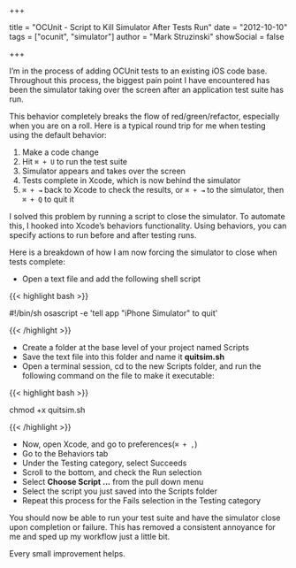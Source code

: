 +++

title = "OCUnit - Script to Kill Simulator After Tests Run"
date = "2012-10-10"
tags = ["ocunit", "simulator"]
author = "Mark Struzinski"
showSocial = false

+++

I’m in the process of adding OCUnit tests to an existing iOS code base. Throughout this process, the biggest pain point I have encountered has been the simulator taking over the screen after an application test suite has run.

<!--more-->

This behavior completely breaks the flow of red/green/refactor, especially when you are on a roll. Here is a typical round trip for me when testing using the default behavior:

1. Make a code change
2. Hit `⌘ + U` to run the test suite
3. Simulator appears and takes over the screen
4. Tests complete in Xcode, which is now behind the simulator
5. `⌘ + ⇥` back to Xcode to check the results, or `⌘ + ⇥` to the simulator, then `⌘ + Q` to quit it

I solved this problem by running a script to close the simulator. To automate this, I hooked into Xcode’s behaviors functionality. Using behaviors, you can specify actions to run before and after testing runs.

Here is a breakdown of how I am now forcing the simulator to close when tests complete:

- Open a text file and add the following shell script

{{< highlight bash >}}

#!/bin/sh
osascript -e 'tell app "iPhone Simulator" to quit'

{{< /highlight >}}

- Create a folder at the base level of your project named Scripts
- Save the text file into this folder and name it **quitsim.sh**
- Open a terminal session, cd to the new Scripts folder, and run the following command on the file to make it executable:

{{< highlight bash >}}

chmod +x quitsim.sh

{{< /highlight >}}

- Now, open Xcode, and go to preferences(`⌘ + ,`)
- Go to the Behaviors tab
- Under the Testing category, select Succeeds
- Scroll to the bottom, and check the Run selection
- Select **Choose Script ...** from the pull down menu
- Select the script you just saved into the Scripts folder
- Repeat this process for the Fails selection in the Testing category

You should now be able to run your test suite and have the simulator close upon completion or failure. This has removed a consistent annoyance for me and sped up my workflow just a little bit.

Every small improvement helps.

